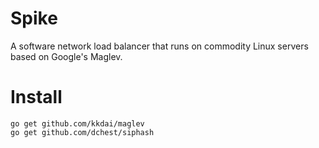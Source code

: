 # Spike
A software network load balancer that runs on commodity Linux servers based on Google's Maglev.

# Install

```
go get github.com/kkdai/maglev
go get github.com/dchest/siphash
```